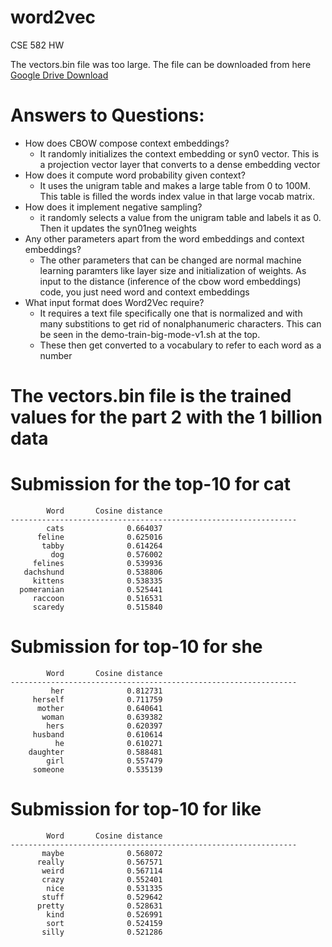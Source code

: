 # word2vec
 CSE 582 HW
 
The vectors.bin file was too large. The file can be downloaded from here [Google Drive Download](https://drive.google.com/file/d/1tFiJTMCdbCTgiwX-Gi4WHa47tvKgPdUk/view?usp=share_link)
# Answers to Questions: 
- How does CBOW compose context embeddings?
  - It randomly initializes the context embedding or syn0 vector. This is a projection vector layer that converts to a dense embedding vector
- How does it compute word probability given context?
  - It uses the unigram table and makes a large table from 0 to 100M. This table is filled the words index value in that large vocab matrix.
- How does it implement negative sampling?
  - it randomly selects a value from the unigram table and labels it as 0. Then it updates the syn01neg weights
- Any other parameters apart from the word embeddings and context
embeddings?
  - The other parameters that can be changed are normal machine learning paramters like layer size and initialization of weights. As input to the distance (inference of the cbow word embeddings) code, you just need word and context embeddings
- What input format does Word2Vec require?
  - It requires a text file specifically one that is normalized and with many substitions to get rid of nonalphanumeric characters. This can be seen in the demo-train-big-mode-v1.sh at the top. 
  - These then get converted to a vocabulary to refer to each word as a number
# The vectors.bin file is the trained values for the part 2 with the 1 billion data
# Submission for the top-10 for cat
            Word       Cosine distance
    ----------------------------------------------------------------
            cats              0.664037
          feline              0.625016
           tabby              0.614264
             dog              0.576002
         felines              0.539936
       dachshund              0.538806
         kittens              0.538335
      pomeranian              0.525441
         raccoon              0.516531
         scaredy              0.515840
# Submission for top-10 for she

            Word       Cosine distance
    ----------------------------------------------------------------
             her              0.812731
         herself              0.711759
          mother              0.640641
           woman              0.639382
            hers              0.620397
         husband              0.610614
              he              0.610271
        daughter              0.588481
            girl              0.557479
         someone              0.535139
# Submission for top-10 for like
            Word       Cosine distance
    ----------------------------------------------------------------
           maybe              0.568072
          really              0.567571
           weird              0.567114
           crazy              0.552401
            nice              0.531335
           stuff              0.529642
          pretty              0.528631
            kind              0.526991
            sort              0.524159
           silly              0.521286
